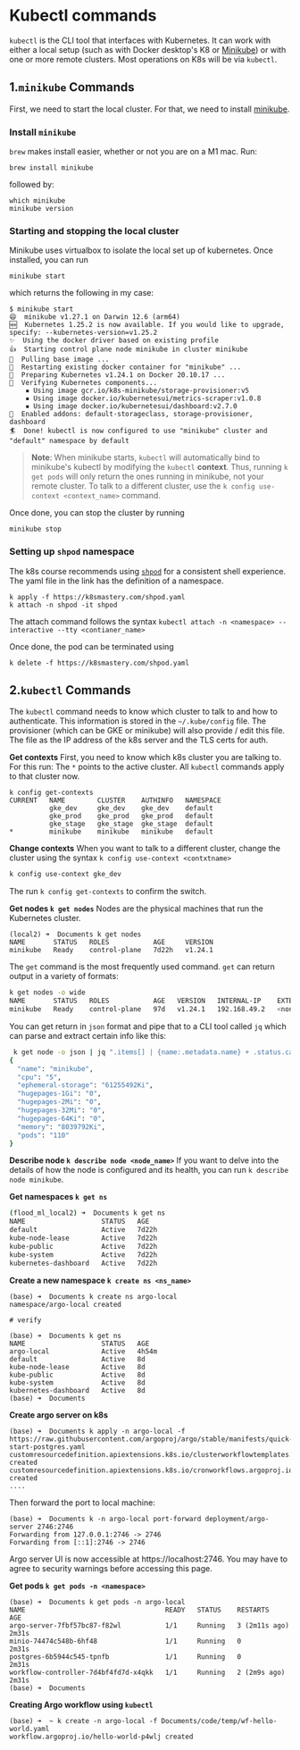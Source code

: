 # Kubectl commands

`kubectl` is the CLI tool that interfaces with Kubernetes. It can work with either a local setup (such as with Docker desktop's K8 or [Minikube](https://minikube.sigs.k8s.io/docs/)) or with one or more remote clusters. Most operations on K8s will be via `kubectl`.

## 1.`minikube` Commands
First, we need to start the local cluster. For that, we need to install [minikube](https://minikube.sigs.k8s.io/docs/).

### Install `minikube`
`brew` makes install easier, whether or not you are on a M1 mac. Run:

```
brew install minikube
```
followed by:
```
which minikube
minikube version
```

### Starting and stopping the local cluster
Minikube uses virtualbox to isolate the local set up of kubernetes. Once installed, you can run 
```
minikube start
```
which returns the following in my case:
```
$ minikube start
😄  minikube v1.27.1 on Darwin 12.6 (arm64)
🆕  Kubernetes 1.25.2 is now available. If you would like to upgrade, specify: --kubernetes-version=v1.25.2
✨  Using the docker driver based on existing profile
👍  Starting control plane node minikube in cluster minikube
🚜  Pulling base image ...
🔄  Restarting existing docker container for "minikube" ...
🐳  Preparing Kubernetes v1.24.1 on Docker 20.10.17 ...
🔎  Verifying Kubernetes components...
    ▪ Using image gcr.io/k8s-minikube/storage-provisioner:v5
    ▪ Using image docker.io/kubernetesui/metrics-scraper:v1.0.8
    ▪ Using image docker.io/kubernetesui/dashboard:v2.7.0
🌟  Enabled addons: default-storageclass, storage-provisioner, dashboard
🏄  Done! kubectl is now configured to use "minikube" cluster and "default" namespace by default
```

> **Note**: When minikube starts, `kubectl` will automatically bind to minikube's kubectl by modifying the `kubectl` **context**. Thus, running `k get pods` will only return the ones running in minikube, not your remote cluster. To talk to a different cluster, use the `k config use-context <context_name>` command.

Once done, you can stop the cluster by running

```
minikube stop
```

### Setting up `shpod` namespace
The k8s course recommends using [`shpod`](https://slides.kubernetesmastery.com/#142) for a consistent shell experience. The yaml file in the link has the definition of a namespace.

```
k apply -f https://k8smastery.com/shpod.yaml
k attach -n shpod -it shpod
```
The attach command follows the syntax `kubectl attach -n <namespace> --interactive --tty <contianer_name>`

Once done, the pod can be terminated using
```
k delete -f https://k8smastery.com/shpod.yaml
```

## 2.`kubectl` Commands
The `kubectl` command needs to know which cluster to talk to and how to authenticate. This information is stored in the `~/.kube/config` file. The provisioner (which can be GKE or minikube) will also provide / edit this file. The file as the IP address of the k8s server and the TLS certs for auth.

**Get contexts**
First, you need to know which k8s cluster you are talking to. For this run: The `*` points to the active cluster. All `kubectl` commands apply to that cluster now.

```
k config get-contexts
CURRENT   NAME        CLUSTER    AUTHINFO   NAMESPACE
          gke_dev     gke_dev    gke_dev    default
          gke_prod    gke_prod   gke_prod   default
          gke_stage   gke_stage  gke_stage  default
*         minikube    minikube   minikube   default
```

**Change contexts**
When you want to talk to a different cluster, change the cluster using the syntax `k config use-context <contxtname>`

```bash
k config use-context gke_dev
```
The run `k config get-contexts` to confirm the switch.

**Get nodes `k get nodes`**
Nodes are the physical machines that run the Kubernetes cluster. 

```
(local2) ➜  Documents k get nodes
NAME       STATUS   ROLES           AGE     VERSION
minikube   Ready    control-plane   7d22h   v1.24.1
```

The `get` command is the most frequently used command. `get` can return output in a variety of formats:

```bash
k get nodes -o wide
NAME       STATUS   ROLES           AGE   VERSION   INTERNAL-IP    EXTERNAL-IP   OS-IMAGE             KERNEL-VERSION      CONTAINER-RUNTIME
minikube   Ready    control-plane   97d   v1.24.1   192.168.49.2   <none>        Ubuntu 20.04.4 LTS   5.10.104-linuxkit   docker://20.10.17
```

You can get return in `json` format and pipe that to a CLI tool called `jq` which can parse and extract certain info like this:
```bash
 k get node -o json | jq ".items[] | {name:.metadata.name} + .status.capacity"
{
  "name": "minikube",
  "cpu": "5",
  "ephemeral-storage": "61255492Ki",
  "hugepages-1Gi": "0",
  "hugepages-2Mi": "0",
  "hugepages-32Mi": "0",
  "hugepages-64Ki": "0",
  "memory": "8039792Ki",
  "pods": "110"
}
```

**Describe node `k describe node <node_name>`**
If you want to delve into the details of how the node is configured and its health, you can run
`k describe node minikube`.


**Get namespaces `k get ns`**

```bash
(flood_ml_local2) ➜  Documents k get ns
NAME                   STATUS   AGE
default                Active   7d22h
kube-node-lease        Active   7d22h
kube-public            Active   7d22h
kube-system            Active   7d22h
kubernetes-dashboard   Active   7d22h
```

**Create a new namespace `k create ns <ns_name>`**

```
(base) ➜  Documents k create ns argo-local
namespace/argo-local created

# verify

(base) ➜  Documents k get ns             
NAME                   STATUS   AGE
argo-local             Active   4h54m
default                Active   8d
kube-node-lease        Active   8d
kube-public            Active   8d
kube-system            Active   8d
kubernetes-dashboard   Active   8d
(base) ➜  Documents 
```

**Create argo server on k8s**

```
(base) ➜  Documents k apply -n argo-local -f https://raw.githubusercontent.com/argoproj/argo/stable/manifests/quick-start-postgres.yaml
customresourcedefinition.apiextensions.k8s.io/clusterworkflowtemplates.argoproj.io created
customresourcedefinition.apiextensions.k8s.io/cronworkflows.argoproj.io created
....
```
Then forward the port to local machine:

```
(base) ➜  Documents k -n argo-local port-forward deployment/argo-server 2746:2746
Forwarding from 127.0.0.1:2746 -> 2746
Forwarding from [::1]:2746 -> 2746

```
Argo server UI is now accessible at https://localhost:2746. You may have to agree to security warnings before accessing this page.

**Get pods `k get pods -n <namespace>`**

```
(base) ➜  Documents k get pods -n argo-local
NAME                                   READY   STATUS    RESTARTS        AGE
argo-server-7fbf57bc87-f82wl           1/1     Running   3 (2m11s ago)   2m31s
minio-74474c548b-6hf48                 1/1     Running   0               2m31s
postgres-6b5944c545-tpnfb              1/1     Running   0               2m31s
workflow-controller-7d4bf4fd7d-x4qkk   1/1     Running   2 (2m9s ago)    2m31s
(base) ➜  Documents 

```

**Creating Argo workflow using `kubectl`**

```
(base) ➜  ~ k create -n argo-local -f Documents/code/temp/wf-hello-world.yaml 
workflow.argoproj.io/hello-world-p4wlj created
```